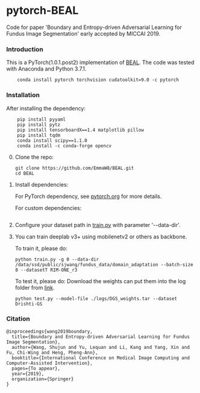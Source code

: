 # pytorch-BEAL

Code for paper 'Boundary and Entropy-driven Adversarial
Learning for Fundus Image Segmentation' early accepted by MICCAI 2019.

### Introduction
This is a PyTorch(1.0.1.post2) implementation of [BEAL](https://github.com/EmmaW8/BEAL). 
The code was tested with Anaconda and Python 3.7.1.
```Shell
    conda install pytorch torchvision cudatoolkit=9.0 -c pytorch
```

### Installation

After installing the dependency:    
``` Shell
    pip install pyyaml
    pip install pytz
    pip install tensorboardX==1.4 matplotlib pillow 
    pip install tqdm
    conda install scipy==1.1.0
    conda install -c conda-forge opencv
```

0. Clone the repo:
    ```Shell
    git clone https://github.com/EmmaW8/BEAL.git
    cd BEAL
    ```

1. Install dependencies:

    For PyTorch dependency, see [pytorch.org](https://pytorch.org/) for more details.

    For custom dependencies:
    ```Shell
    
    ```

2. Configure your dataset path in [train.py](https://github.com/EmmaW8/BEAL/blob/master/train.py) with parameter '--data-dir'.

3. You can train deeplab v3+ using mobilenetv2 or others as backbone.

    To train it, please do:
    ```Shell
    python train.py -g 0 --data-dir /data/ssd/public/sjwang/fundus_data/domain_adaptation --batch-size 8 --datasetT RIM-ONE_r3
    ```
    To test it, please do:
    Download the weights can put them into the log folder from [link](https://drive.google.com/open?id=1ZPLX937VT31KOZLtIOZjc2IBpnZIYawU).
    ```Shell
    python test.py --model-file ./logs/DGS_weights.tar --dataset Drishti-GS
    ```


### Citation
``` 
@inproceedings{wang2019boundary,
  title={Boundary and Entropy-driven Adversarial Learning for Fundus Image Segmentation},
  author={Wang, Shujun and Yu, Lequan and Li, Kang and Yang, Xin and Fu, Chi-Wing and Heng, Pheng-Ann},
  booktitle={International Conference on Medical Image Computing and Computer-Assisted Intervention},
  pages={To appear},
  year={2019},
  organization={Springer}
}
``` 


